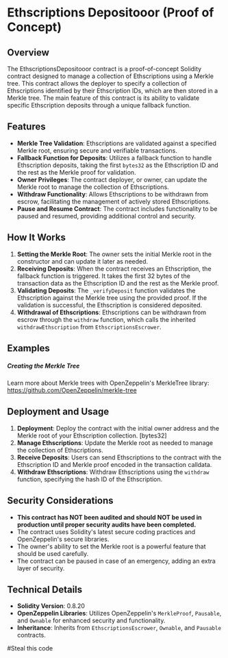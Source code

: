 # Ethscriptions Depositooor (Proof of Concept)

## Overview
The EthscriptionsDepositooor contract is a proof-of-concept Solidity contract designed to manage a collection of Ethscriptions using a Merkle tree. This contract allows the deployer to specify a collection of Ethscriptions identified by their Ethscription IDs, which are then stored in a Merkle tree. The main feature of this contract is its ability to validate specific Ethscription deposits through a unique fallback function.

## Features
- **Merkle Tree Validation**: Ethscriptions are validated against a specified Merkle root, ensuring secure and verifiable transactions.
- **Fallback Function for Deposits**: Utilizes a fallback function to handle Ethscription deposits, taking the first `bytes32` as the Ethscription ID and the rest as the Merkle proof for validation.
- **Owner Privileges**: The contract deployer, or owner, can update the Merkle root to manage the collection of Ethscriptions.
- **Withdraw Functionality**: Allows Ethscriptions to be withdrawn from escrow, facilitating the management of actively stored Ethscriptions.
- **Pause and Resume Contract**: The contract includes functionality to be paused and resumed, providing additional control and security.

## How It Works
1. **Setting the Merkle Root**: The owner sets the initial Merkle root in the constructor and can update it later as needed.
2. **Receiving Deposits**: When the contract receives an Ethscription, the fallback function is triggered. It takes the first 32 bytes of the transaction data as the Ethscription ID and the rest as the Merkle proof.
3. **Validating Deposits**: The `_verifyDeposit` function validates the Ethscription against the Merkle tree using the provided proof. If the validation is successful, the Ethscription is considered deposited.
4. **Withdrawal of Ethscriptions**: Ethscriptions can be withdrawn from escrow through the `withdraw` function, which calls the inherited `withdrawEthscription` from `EthscriptionsEscrower`.

## Examples
##### Creating the Merkle Tree
Learn more about Merkle trees with OpenZeppelin's MerkleTree library:
https://github.com/OpenZeppelin/merkle-tree

## Deployment and Usage
1. **Deployment**: Deploy the contract with the initial owner address and the Merkle root of your Ethscription collection. [bytes32]
2. **Manage Ethscriptions**: Update the Merkle root as needed to manage the collection of Ethscriptions.
3. **Receive Deposits**: Users can send Ethscriptions to the contract with the Ethscription ID and Merkle proof encoded in the transaction calldata.
4. **Withdraw Ethscriptions**: Withdraw Ethscriptions using the `withdraw` function, specifying the hash ID of the Ethscription.

## Security Considerations
- **This contract has NOT been audited and should NOT be used in production until proper security audits have been completed.**
- The contract uses Solidity's latest secure coding practices and OpenZeppelin's secure libraries.
- The owner's ability to set the Merkle root is a powerful feature that should be used carefully.
- The contract can be paused in case of an emergency, adding an extra layer of security.

## Technical Details
- **Solidity Version**: 0.8.20
- **OpenZeppelin Libraries**: Utilizes OpenZeppelin's `MerkleProof`, `Pausable`, and `Ownable` for enhanced security and functionality.
- **Inheritance**: Inherits from `EthscriptionsEscrower`, `Ownable`, and `Pausable` contracts.

#Steal this code